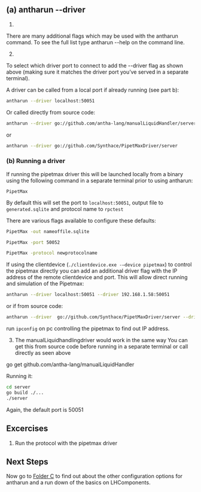 ## (a) antharun --driver

1. 
There are many additional flags which may be used with the antharun command. 
To see the full list type antharun --help on the command line.

2. 
To select which driver port to connect to add the --driver flag as shown above (making sure it matches the driver port you’ve served in a separate terminal). 

A driver can be called from a local port if already running (see part b):

```bash
antharun --driver localhost:50051
```

Or called directly from source code:

```bash
antharun --driver go://github.com/antha-lang/manualLiquidHandler/server
```

or

```bash
antharun --driver go://github.com/Synthace/PipetMaxDriver/server
```

### (b) Running a driver 
If running the pipetmax driver this will be launched locally from a binary using the following command in a separate terminal prior to using antharun:

```PipetMax```

By default this will set the port to ```localhost:50051```, output file to ```generated.sqlite``` and protocol name to ```rpctest```

There are various flags available to configure these defaults:



```bash
PipetMax -out nameoffile.sqlite
```

```bash
PipetMax -port 50052
```

```bash
PipetMax -protocol newprotocolname
```

If using the clientdevice (```./clientdevice.exe -—device pipetmax```) to control the pipetmax directly you can add an additional driver flag with the IP address of the remote clientdevice and port.
This will allow direct running and simulation of the Pipetmax:

```bash
antharun --driver localhost:50051 --driver 192.168.1.58:50051
```


or if from source code:



```bash
antharun --driver  go://github.com/Synthace/PipetMaxDriver/server --driver 192.168.1.58:50051
```



run ```ipconfig``` on pc controlling the pipetmax to find out IP address.



3. The manualLiquidhandlingdriver would work in the same way
You can get this from source code before running in a separate terminal or call directly as seen above

go get github.com/antha-lang/manualLiquidHandler

Running it:

```bash
cd server
go build ./...
./server
```



Again, the default port is 50051

## Excercises

1. Run the protocol with the pipetmax driver

## Next Steps

Now go to [Folder C](../C_differentcomponents/readme_flags.md) to find out about the other configuration options for antharun and a run down of the basics on LHComponents.
